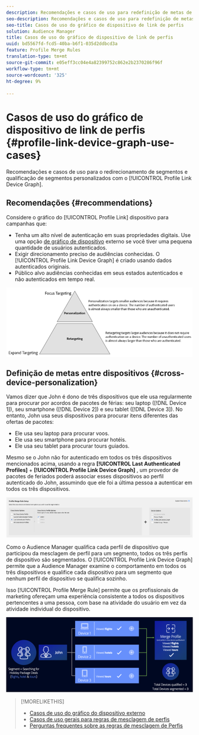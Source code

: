 ```yaml
---
description: Recomendações e casos de uso para redefinição de metas de segmentos e qualificação de segmentos personalizados com o gráfico de dispositivo Link de Perfil.
seo-description: Recomendações e casos de uso para redefinição de metas de segmentos e qualificação de segmentos personalizados com o gráfico de dispositivo Link de Perfil.
seo-title: Casos de uso do gráfico de dispositivo de link de perfis
solution: Audience Manager
title: Casos de uso do gráfico de dispositivo de link de perfis
uuid: bd5567fd-fcd5-40ba-b6f1-035d2ddbcd3a
feature: Profile Merge Rules
translation-type: tm+mt
source-git-commit: e05eff3cc04e4a82399752c862e2b2370286f96f
workflow-type: tm+mt
source-wordcount: '325'
ht-degree: 9%

---
```



# Casos de uso do gráfico de dispositivo de link de perfis {#profile-link-device-graph-use-cases}

Recomendações e casos de uso para o redirecionamento de segmentos e qualificação de segmentos personalizados com o [!UICONTROL Profile Link Device Graph].

## Recomendações {#recommendations}

Considere o gráfico do [!UICONTROL Profile Link] dispositivo para campanhas que:

* Tenha um alto nível de autenticação em suas propriedades digitais. Use uma opção [de gráfico de dispositivo](merge-rule-definitions.md#device-options) externo se você tiver uma pequena quantidade de usuários autenticados.
* Exigir direcionamento preciso de audiências conhecidas. O [!UICONTROL Profile Link Device Graph] é criado usando dados autenticados originais.
* Público alvo audiências conhecidas em seus estados autenticados e não autenticados em tempo real.

![](assets/merge-rule-triangle2.png)

## Definição de metas entre dispositivos {#cross-device-personalization}

Vamos dizer que John é dono de três dispositivos que ele usa regularmente para procurar por acordos de pacotes de férias: seu laptop ([!DNL Device 1]), seu smartphone ([!DNL Device 2]) e seu tablet ([!DNL Device 3]). No entanto, John usa seus dispositivos para procurar itens diferentes das ofertas de pacotes:

* Ele usa seu laptop para procurar voos.
* Ele usa seu smartphone para procurar hotéis.
* Ele usa seu tablet para procurar tours guiados.

Mesmo se o John não for autenticado em todos os três dispositivos mencionados acima, usando a regra **[!UICONTROL Last Authenticated Profiles]** + **[!UICONTROL Profile Link Device Graph]** , um provedor de pacotes de feriados poderá associar esses dispositivos ao perfil autenticado do John, assumindo que ele foi a última pessoa a autenticar em todos os três dispositivos.

![último dispositivo-gráfico](assets/last-device-graph.png)

Como o Audience Manager qualifica cada perfil de dispositivo que participou da mesclagem de perfil para um segmento, todos os três perfis de dispositivo são segmentados. O [!UICONTROL Profile Link Device Graph] permite que a Audience Manager examine o comportamento em todos os três dispositivos e qualifice cada dispositivo para um segmento que nenhum perfil de dispositivo se qualifica sozinho.

Isso [!UICONTROL Profile Merge Rule] permite que os profissionais de marketing ofereçam uma experiência consistente a todos os dispositivos pertencentes a uma pessoa, com base na atividade do usuário em vez da atividade individual do dispositivo.

![personalização entre dispositivos](assets/cross-device-personalization.png)

>[!MORELIKETHIS]
>
>* [Casos de uso do gráfico do dispositivo externo](external-graph-use-cases.md)
>* [Casos de uso gerais para regras de mesclagem de perfis](merge-rule-targeting-options.md)
>* [Perguntas frequentes sobre as regras de mesclagem de Perfis](../../faq/faq-profile-merge.md)

